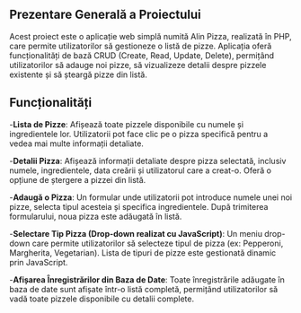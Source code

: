 ## Prezentare Generală a Proiectului
Acest proiect este o aplicație web simplă numită Alin Pizza, realizată în PHP, care permite utilizatorilor să gestioneze o listă de pizze. Aplicația oferă funcționalități de bază CRUD (Create, Read, Update, Delete), permițând utilizatorilor să adauge noi pizze, să vizualizeze detalii despre pizzele existente și să șteargă pizze din listă.

## Funcționalități
-**Lista de Pizze**:
Afișează toate pizzele disponibile cu numele și ingredientele lor.
Utilizatorii pot face clic pe o pizza specifică pentru a vedea mai multe informații detaliate.

-**Detalii Pizza**:
Afișează informații detaliate despre pizza selectată, inclusiv numele, ingredientele, data creării și utilizatorul care a creat-o.
Oferă o opțiune de ștergere a pizzei din listă.

-**Adaugă o Pizza**:
Un formular unde utilizatorii pot introduce numele unei noi pizze, selecta tipul acesteia și specifica ingredientele.
După trimiterea formularului, noua pizza este adăugată în listă.

-**Selectare Tip Pizza (Drop-down realizat cu JavaScript)**:
Un meniu drop-down care permite utilizatorilor să selecteze tipul de pizza (ex: Pepperoni, Margherita, Vegetarian).
Lista de tipuri de pizze este gestionată dinamic prin JavaScript.

-**Afișarea Înregistrărilor din Baza de Date**:
Toate înregistrările adăugate în baza de date sunt afișate într-o listă completă, permițând utilizatorilor să vadă toate pizzele disponibile cu detalii complete.
